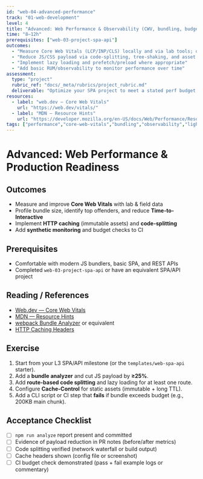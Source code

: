 ```yaml
---
id: "web-04-advanced-performance"
track: "01-web-development"
level: 4
title: "Advanced: Web Performance & Observability (CWV, bundling, budgets)"
time: "8–12h"
prerequisites: ["web-03-project-spa-api"]
outcomes:
  - "Measure Core Web Vitals (LCP/INP/CLS) locally and via lab tools; define a perf budget"
  - "Reduce JS/CSS payload via code-splitting, tree-shaking, and asset caching"
  - "Implement lazy loading and prefetch/preload where appropriate"
  - "Add basic RUM/observability to monitor performance over time"
assessment:
  type: "project"
  rubric_ref: "docs/_meta/rubrics/project_rubric.md"
  deliverable: "Optimize your SPA project to meet a stated perf budget; include before/after metrics + lighthouse reports"
resources:
  - label: "web.dev — Core Web Vitals"
    url: "https://web.dev/vitals/"
  - label: "MDN — Resource Hints"
    url: "https://developer.mozilla.org/en-US/docs/Web/Performance/Resource_Hints"
tags: ["performance","core-web-vitals","bundling","observability","lighthouse"]
---
```


# Advanced: Web Performance & Production Readiness

## Outcomes
- Measure and improve **Core Web Vitals** with lab & field data
- Profile bundle size, identify top offenders, and reduce **Time-to-Interactive**
- Implement **HTTP caching** (immutable assets) and **code-splitting**
- Add **synthetic monitoring** and budget checks to CI

## Prerequisites
- Comfortable with modern JS bundlers, basic SPA, and REST APIs
- Completed `web-03-project-spa-api` or have an equivalent SPA/API project

## Reading / References
- [Web.dev — Core Web Vitals](https://web.dev/vitals/)
- [MDN — Resource Hints](https://developer.mozilla.org/en-US/docs/Web/Performance/Resource_Hints)
- [webpack Bundle Analyzer](https://github.com/webpack-contrib/webpack-bundle-analyzer) or equivalent
- [HTTP Caching Headers](https://developer.mozilla.org/en-US/docs/Web/HTTP/Headers/Cache-Control)

## Exercise
1. Start from your L3 SPA/API milestone (or the `templates/web-spa-api` starter).
2. Add a **bundle analyzer** and cut JS payload by **≥25%**.
3. Add **route-based code splitting** and lazy loading for at least one route.
4. Configure **Cache-Control** for static assets (immutable + long TTL).
5. Add a CLI script or CI step that **fails** if bundle exceeds budget (e.g., 200KB main chunk).

## Acceptance Checklist
- [ ] `npm run analyze` report present and committed
- [ ] Evidence of payload reduction in PR notes (before/after metrics)
- [ ] Code splitting verified (network waterfall or build output)
- [ ] Cache headers shown (config file or screenshot)
- [ ] CI budget check demonstrated (pass + fail example logs or commentary)